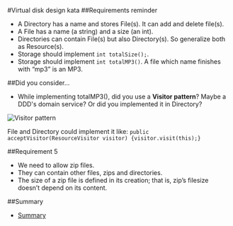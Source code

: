 #Virtual disk design kata
##Requirements reminder
* A Directory has a name and stores File(s). It can add and delete file(s).
* A File has a name (a string) and a size (an int).
* Directories can contain File(s) but also Directory(s). So generalize both as Resource(s).
* Storage should implement ```int totalSize();```.
* Storage should implement ```int totalMP3()```. A file which name finishes with “mp3” is an MP3.

##Did you consider...
* While implementing totalMP3(), did you use a **Visitor pattern**? Maybe a DDD's domain service? Or did you implemented it in Directory?

![Visitor pattern](https://github.com/liopic/virtual-disk-design-kata/raw/master/summary/VisitorPattern.png)

File and Directory could implement it like: ```public acceptVisitor(ResourceVisitor visitor) {visitor.visit(this);}```

##Requirement 5
* We need to allow zip files.
* They can contain other files, zips and directories.
* The size of a zip file is defined in its creation; that is, zip’s filesize doesn’t depend on its content.

##Summary
* [Summary](../summary/README.md)

